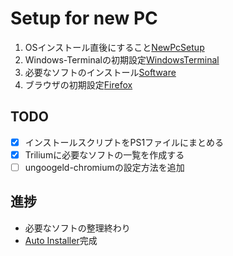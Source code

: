 # Setup for new PC
1. OSインストール直後にすること[NewPcSetup](/NewPcSetup.md)
2. Windows-Terminalの初期設定[WindowsTerminal](/WindowsTerminal.md)
3. 必要なソフトのインストール[Software](/Software.md)
4. ブラウザの初期設定[Firefox](/Firefox.md)

## TODO
- [x] インストールスクリプトをPS1ファイルにまとめる
- [x] Triliumに必要なソフトの一覧を作成する
- [ ] ungoogeld-chromiumの設定方法を追加

## 進捗
* 必要なソフトの整理終わり
* [Auto Installer](/autoinstaller.ps1)完成
